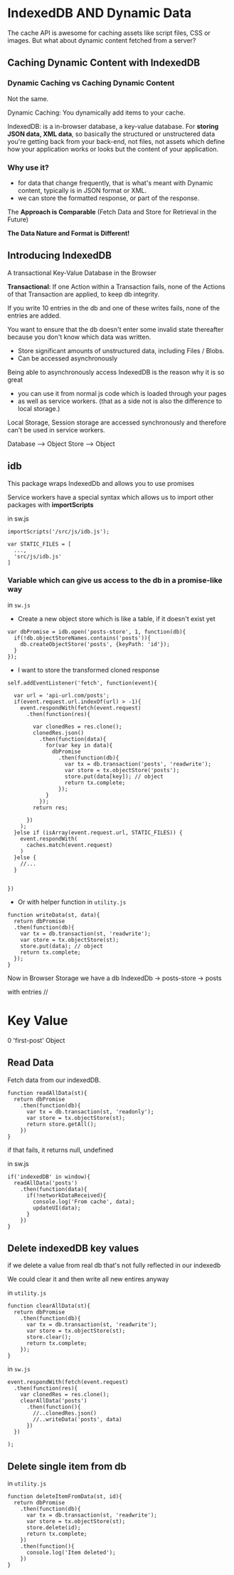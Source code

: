 # IndexedDB AND Dynamic Data

The cache API is awesome for caching assets like script files, CSS or images. But what about dynamic content fetched from a server?


## Caching Dynamic Content with IndexedDB


### Dynamic Caching vs Caching Dynamic Content

Not the same.

Dynamic Caching: You dynamically add items to your cache.

IndexedDB: is a in-browser database, a key-value database. For **storing JSON data, XML data**, so basically the structured or unstructered data you're getting back from your back-end, not files, not assets which define how your application works or looks but the content of your application.


### Why use it?
* for data that change frequently, that is what's meant with Dynamic content, typically is in JSON format or XML.
* we can store the formatted response, or part of the response.

The **Approach is Comparable** (Fetch Data and Store for Retrieval in the Future)

**The Data Nature and Format is Different!**

## Introducing IndexedDB

A transactional Key-Value Database in the Browser

**Transactional**: If one Action within a Transaction fails, none of the Actions of that Transaction are applied, to keep db integrity.

If you write 10 entries in the db and one of these writes fails, none of the entries are added.

You want to ensure that the db doesn't enter some invalid state thereafter because you don't know which data was written.

* Store significant amounts of unstructured data, including Files / Blobs.
* Can be accessed asynchronously

Being able to asynchronously access IndexedDB is the reason why it is so great
* you can use it from normal js code which is loaded through your pages
* as well as service workers.
(that as a side not is also the difference to local storage.)

Local Storage, Session storage are accessed synchronously and therefore can't be used in service workers.


Database --> Object Store --> Object

## idb

This package wraps IndexedDb and allows you to use promises


Service workers have a special syntax which allows us to import other packages with **importScripts**

in sw.js


```
importScripts('/src/js/idb.js');

var STATIC_FILES = [
  ...,
  'src/js/idb.js'
]
```


### Variable which can give us access to the db in a promise-like way


in ```sw.js```

* Create a new object store which is like a table, if it doesn't exist yet
```
var dbPromise = idb.open('posts-store', 1, function(db){
  if(!db.objectStoreNames.contains('posts')){
    db.createObjectStore('posts', {keyPath: 'id'});
  }
});
```

 
* I want to store the transformed cloned response
```
self.addEventListener('fetch', function(event){

  var url = 'api-url.com/posts';
  if(event.request.url.indexOf(url) > -1){
    event.respondWith(fetch(event.request)
      .then(function(res){

        var clonedRes = res.clone();
        clonedRes.json()
          .then(function(data){
            for(var key in data){
              dbPromise
                .then(function(db){
                  var tx = db.transaction('posts', 'readwrite');
                  var store = tx.objectStore('posts');
                  store.put(data[key]); // object
                  return tx.complete;
                });
            }
          });
        return res;

      })
    );
  }else if (isArray(event.request.url, STATIC_FILES)) {
    event.respondWith(
      caches.match(event.request)
    )
  }else {
    //...
  }


})

```

* Or with helper function in ```utility.js```
```
function writeData(st, data){
  return dbPromise
  .then(function(db){
    var tx = db.transaction(st, 'readwrite');
    var store = tx.objectStore(st);
    store.put(data); // object
    return tx.complete;
  });
}
```

Now in Browser Storage we have a db
IndexedDb -> posts-store -> posts

with entries
//
# Key             Value
0  'first-post'   Object 


## Read Data
Fetch data from our indexedDB.

```
function readAllData(st){
  return dbPromise
    .then(function(db){
      var tx = db.transaction(st, 'readonly');
      var store = tx.objectStore(st);
      return store.getAll(); 
    })
}
```
if that fails, it returns null, undefined


in sw.js
```
if('indexedDB' in window){
  readAllData('posts')
    .then(function(data){
      if(!networkDataReceived){
        console.log('From cache', data);
        updateUI(data);
      }
    })
}

```

## Delete indexedDB key values
if we delete a value from real db that's not fully reflected in our indexedb

We could clear it and then write all new entires anyway

in ```utility.js```
```
function clearAllData(st){
  return dbPromise
    .then(function(db){
      var tx = db.transaction(st, 'readwrite');
      var store = tx.objectStore(st);
      store.clear();
      return tx.complete;
    });
}
```

in ```sw.js```

```
event.respondWith(fetch(event.request)
  .then(function(res){
    var clonedRes = res.clone();
    clearAllData('posts')
      .then(function(){
        //..clonedRes.json()
        //..writeData('posts', data)
      })
  })

);

```

## Delete single item from db

in ```utility.js```

```
function deleteItemFromData(st, id){
  return dbPromise
    .then(function(db){
      var tx = db.transaction(st, 'readwrite');
      var store = tx.objectStore(st);
      store.delete(id);
      return tx.complete;
    })
    .then(function(){
      console.log('Item deleted');
    })
} 
```